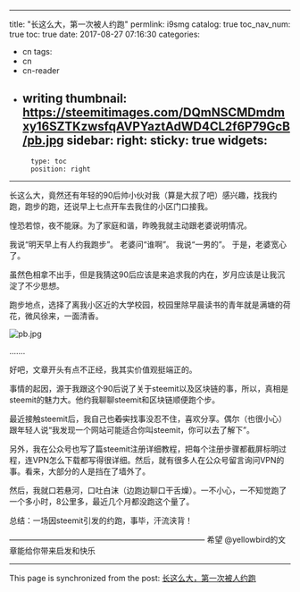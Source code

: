 
---
title: "长这么大，第一次被人约跑"
permlink: i9smg
catalog: true
toc_nav_num: true
toc: true
date: 2017-08-27 07:16:30
categories:
- cn
tags:
- cn
- cn-reader
- writing
thumbnail: https://steemitimages.com/DQmNSCMDmdmxy16SZTKzwsfqAVPYaztAdWD4CL2f6P79GcB/pb.jpg
sidebar:
    right:
        sticky: true
widgets:
    -
        type: toc
        position: right
---


长这么大，竟然还有年轻的90后帅小伙对我（算是大叔了吧）感兴趣，找我约跑，跑步的跑，还说早上七点开车去我住的小区门口接我。

惶恐若惊，夜不能寐。为了家庭和谐，昨晚我就主动跟老婆说明情况。

我说“明天早上有人约我跑步”。
老婆问“谁啊”。
我说“一男的”。
于是，老婆宽心了。

虽然色相拿不出手，但是我猜这90后应该是来追求我的内在，岁月应该是让我沉淀了不少思想。

跑步地点，选择了离我小区近的大学校园，校园里除早晨读书的青年就是满塘的荷花，微风徐来，一面清香。

![pb.jpg](https://steemitimages.com/DQmNSCMDmdmxy16SZTKzwsfqAVPYaztAdWD4CL2f6P79GcB/pb.jpg)

.......

好吧，文章开头有点不正经，我其实价值观挺端正的。

事情的起因，源于我跟这个90后说了关于steemit以及区块链的事，所以，真相是steemit的魅力大。他约我聊聊steemit和区块链顺便跑个步。

最近接触steemit后，我自己也~~着实~~找事没忍不住，喜欢分享。偶尔（也很小心）跟年轻人说“我发现一个网站可能适合你叫steemit，你可以去了解下”。

另外，我在公众号也写了篇steemit注册详细教程，把每个注册步骤都截屏标明过程，连VPN怎么下载都写得很详细。然后，就有很多人在公众号留言询问VPN的事。看来，大部分的人是挡在了墙外了。

然后，我就口若悬河，口吐白沫（边跑边聊口干舌燥）。一不小心，一不知觉跑了一个多小时，8公里多，最近几个月都没跑这个量了。

总结：一场因steemit引发的约跑，事毕，汗流浃背！


—————————————————————————
希望 @yellowbird的文章能给你带来启发和快乐

- - -

This page is synchronized from the post: [长这么大，第一次被人约跑](https://steemit.com/@yellowbird/i9smg)
